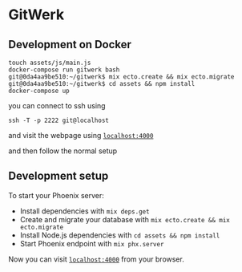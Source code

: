 # GitWerk

## Development on Docker
```
touch assets/js/main.js
docker-compose run gitwerk bash
git@0da4aa9be510:~/gitwerk$ mix ecto.create && mix ecto.migrate
git@0da4aa9be510:~/gitwerk$ cd assets && npm install
docker-compose up
```

you can connect to ssh using
```
ssh -T -p 2222 git@localhost
```

and visit the webpage using [`localhost:4000`](http://localhost:4000)

and then follow the normal setup

## Development setup
To start your Phoenix server:

  * Install dependencies with `mix deps.get`
  * Create and migrate your database with `mix ecto.create && mix ecto.migrate`
  * Install Node.js dependencies with `cd assets && npm install`
  * Start Phoenix endpoint with `mix phx.server`

Now you can visit [`localhost:4000`](http://localhost:4000) from your browser.
